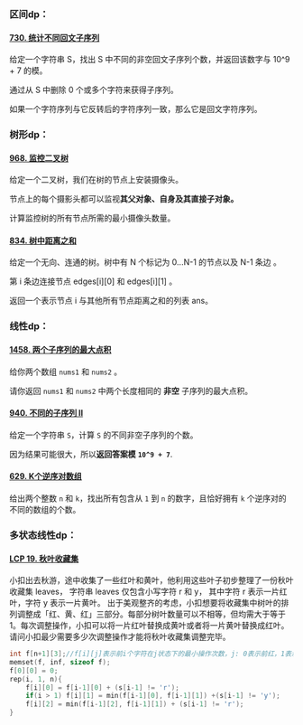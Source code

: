 ### 区间dp：

#### [730. 统计不同回文子序列](https://leetcode-cn.com/problems/count-different-palindromic-subsequences/)

给定一个字符串 S，找出 S 中不同的非空回文子序列个数，并返回该数字与 10^9 + 7 的模。

通过从 S 中删除 0 个或多个字符来获得子序列。

如果一个字符序列与它反转后的字符序列一致，那么它是回文字符序列。

### 树形dp：

#### [968. 监控二叉树](https://leetcode-cn.com/problems/binary-tree-cameras/)

给定一个二叉树，我们在树的节点上安装摄像头。

节点上的每个摄影头都可以监视**其父对象、自身及其直接子对象。**

计算监控树的所有节点所需的最小摄像头数量。

#### [834. 树中距离之和](https://leetcode-cn.com/problems/sum-of-distances-in-tree/)

给定一个无向、连通的树。树中有 N 个标记为 0...N-1 的节点以及 N-1 条边 。

第 i 条边连接节点 edges[i][0] 和 edges[i][1] 。

返回一个表示节点 i 与其他所有节点距离之和的列表 ans。

### 线性dp：

#### [1458. 两个子序列的最大点积](https://leetcode-cn.com/problems/max-dot-product-of-two-subsequences/)

给你两个数组 `nums1` 和 `nums2` 。

请你返回 `nums1` 和 `nums2` 中两个长度相同的 **非空** 子序列的最大点积。

#### [940. 不同的子序列 II](https://leetcode-cn.com/problems/distinct-subsequences-ii/)

给定一个字符串 `S`，计算 `S` 的不同非空子序列的个数。

因为结果可能很大，所以**返回答案模** **`10^9 + 7`**.

#### [629. K个逆序对数组](https://leetcode-cn.com/problems/k-inverse-pairs-array/)

给出两个整数 `n` 和 `k`，找出所有包含从 `1` 到 `n` 的数字，且恰好拥有 `k` 个逆序对的不同的数组的个数。

### 多状态线性dp：

#### [LCP 19. 秋叶收藏集](https://leetcode-cn.com/problems/UlBDOe/)

小扣出去秋游，途中收集了一些红叶和黄叶，他利用这些叶子初步整理了一份秋叶收藏集 leaves， 字符串 leaves 仅包含小写字符 r 和 y， 其中字符 r 表示一片红叶，字符 y 表示一片黄叶。
出于美观整齐的考虑，小扣想要将收藏集中树叶的排列调整成「红、黄、红」三部分。每部分树叶数量可以不相等，但均需大于等于 1。每次调整操作，小扣可以将一片红叶替换成黄叶或者将一片黄叶替换成红叶。请问小扣最少需要多少次调整操作才能将秋叶收藏集调整完毕。

```cpp
int f[n+1][3];//f[i][j]表示前i个字符在j状态下的最小操作次数，j: 0表示前红，1表示黄,2表示后红
memset(f, inf, sizeof f);
f[0][0] = 0;
rep(i, 1, n){
    f[i][0] = f[i-1][0] + (s[i-1] != 'r');
    if(i > 1) f[i][1] = min(f[i-1][0], f[i-1][1]) +(s[i-1] != 'y');
    f[i][2] = min(f[i-1][2], f[i-1][1]) + (s[i-1] != 'r');
}
```

